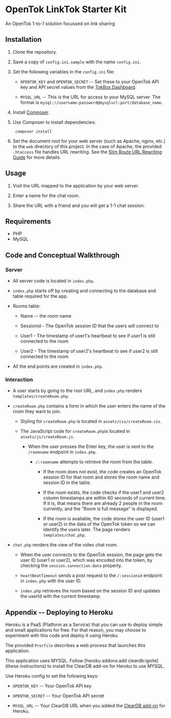 # OpenTok LinkTok Starter Kit

An OpenTok 1-to-1 solution focussed on link sharing

## Installation

1. Clone the repository.

2. Save a copy of `config.ini.sample` with the name `config.ini`.

3. Set the following variables in the `config.ini` file:

   * `OPENTOK_KEY` and `OPENTOK_SECRET` -- Set these to your OpenTok API key and
     API secret values from the [TokBox Dashboard](https://dashboard.tokbox.com).

   * `MYSQL_URL` -- This is the URL for access to your MySQL server. The format is
     `mysql://username:password@mysqlurl:port/database_name`.

4. Install [Composer](https://getcomposer.org/).

5. Use Composer to install dependencies:

        composer install

6. Set the document root for your web server (such as Apache, nginx, etc.) to the `web` directory
   of this project. In the case of Apache, the provided `.htaccess` file handles URL rewriting.
   See the [Slim Route URL Rewriting Guide](http://docs.slimframework.com/#Route-URL-Rewriting)
   for more details.

## Usage

1. Visit the URL mapped to the application by your web server.

2. Enter a name for the chat room.

3. Share the URL with a friend and you will get a 1-1 chat session.

## Requirements

* PHP
* MySQL

## Code and Conceptual Walkthrough

### Server

* All server code is located in `index.php`.

* `index.php` starts off by creating and connecting to the database and table required for the app.

* Rooms table:

  * Name -- the room name

  * Sessionid - The OpenTok session ID that the users will connect to

  * User1 - The timestamp of user1's heartbeat to see if user1 is still connected to the room

  * User2 - The timestamp of user2's heartbeat to see if user2 is still connected to the room

* All the end points are created in `index.php`.

### Interaction

* A user starts by going to the root URL, and `index.php` renders `templates/createRoom.php`.

* `createRoom.php` contains a form in which the user enters the name of the room they want to join.

  * Styling for `createRoom.php` is located in `assets/css/createRoom.css`.

  * The JavaScript code for `createRoom.php`is located in `assets/js/createRoom.js`.

    * When the user presses the Enter key, the user is sent to the `/roomname` endpoint in
      `index.php`.

      * `/:roomname` attempts to retrieve the room from the table.

        * If the room does not exist, the code creates an OpenTok session ID for that room and
          stores the room name and session ID in the table.

        * If the room exists, the code checks if the user1 and user2 column timestamps are within
          60 seconds of current time. If it is, that means there are already 2 people in the room
          currently, and the "Room is full message" is displayed.

        * If the room is available, the code stores the user ID (user1 or user2) in the data of the
          OpenTok token so we can identify the users later. The page renders `templates/chat.php`.

* `chat.php` renders the view of the video chat room.

  * When the user connects to the OpenTok session, the page gets the user ID (user1 or user2), which
    was encoded into the token, by checking the `session.connection.data` property.

  * `heartBeatTimeout` sends a post request to the `/:sessionid` endpoint in `index.php` with the
     user ID.

  * `index.php` retrieves the room based on the session ID and updates the userId with the current
    timestamp.

## Appendix -- Deploying to Heroku

Heroku is a PaaS (Platform as a Service) that you can use to deploy simple and small applications
for free. For that reason, you may choose to experiment with this code and deploy it using
Heroku.

The provided `Procfile` describes a web process that launches this application.

This application uses MYSQL. Follow [heroku addons:add cleardb:ignite](these instructions) to
install the ClearDB add-on for Heroku to use MYSQL.

Use Heroku config to set the following keys:

*  `OPENTOK_KEY` -- Your OpenTok API key

*  `OPENTOK_SECRET` -- Your OpenTok API secret

*  `MYSQL_URL` -- Your ClearDB URL when you added the
   [ClearDB add-on](https://devcenter.heroku.com/articles/cleardb) for Heroku.
